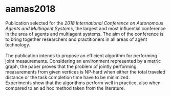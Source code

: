 # aamas2018
Publication selected for the *2018 International Conference on Autonomous Agents and Multiagent Systems*, the largest and most influential conference in the area of agents and multiagent systems. The aim of the conference is to bring together researchers and practitioners in all areas of agent technology.<br>
<br>
The publication intends to propose an efficient algorithm for performing joint measurements. Considering an environment represented by a metric graph, the paper proves that the problem of jointly performing measurements from given vertices is NP-hard when either the total traveled distance or the task completion time have to be minimized.<br>
Experiments show that the algorithms perform well in practice, also when compared to an ad hoc method taken from the literature.

